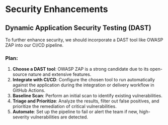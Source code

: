 # Security Enhancements

## Dynamic Application Security Testing (DAST)

To further enhance security, we should incorporate a DAST tool like OWASP ZAP into our CI/CD pipeline.

### Plan:

1.  **Choose a DAST tool**: OWASP ZAP is a strong candidate due to its open-source nature and extensive features.
2.  **Integrate with CI/CD**: Configure the chosen tool to run automatically against the application during the integration or delivery workflow in GitHub Actions.
3.  **Baseline Scan**: Perform an initial scan to identify existing vulnerabilities.
4.  **Triage and Prioritize**: Analyze the results, filter out false positives, and prioritize the remediation of critical vulnerabilities.
5.  **Automate**: Set up the pipeline to fail or alert the team if new, high-severity vulnerabilities are detected.
